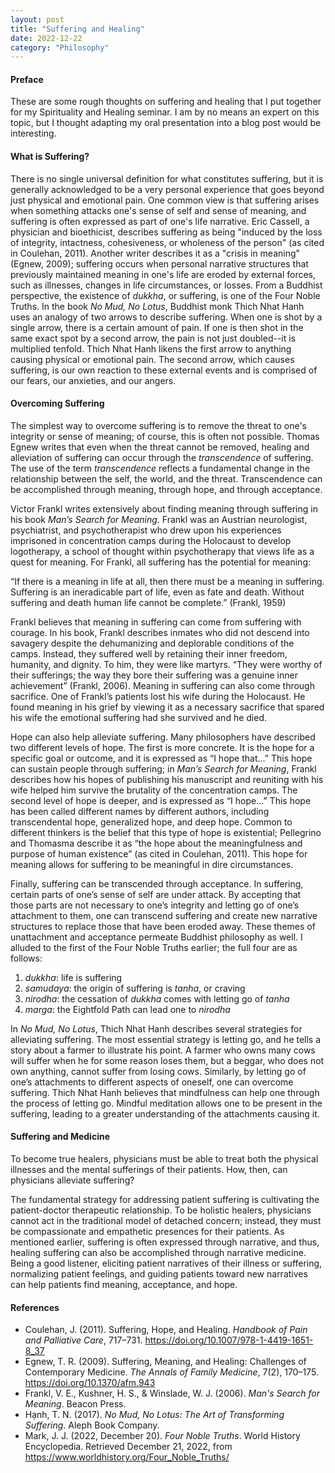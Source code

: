 ```yaml
---
layout: post
title: "Suffering and Healing"
date: 2022-12-22
category: "Philosophy"
---
```


#### Preface

These are some rough thoughts on suffering and healing that I put together for my Spirituality and Healing seminar. I am by no means an expert on this topic, but I thought adapting my oral presentation into a blog post would be interesting.

#### What is Suffering? 

There is no single universal definition for what constitutes suffering, but it is generally acknowledged to be a very personal experience that goes beyond just physical and emotional pain. One common view is that suffering arises when something attacks one's sense of self and sense of meaning, and suffering is often expressed as part of one's life narrative. Eric Cassell, a physician and bioethicist, describes suffering as being "induced by the loss of integrity, intactness, cohesiveness, or wholeness of the person" (as cited in Coulehan, 2011). Another writer describes it as a "crisis in meaning" (Egnew, 2009); suffering occurs when personal narrative structures that previously maintained meaning in one's life are eroded by external forces, such as illnesses, changes in life circumstances, or losses. From a Buddhist perspective, the existence of *dukkha*, or suffering, is one of the Four Noble Truths. In the book *No Mud, No Lotus*, Buddhist monk Thich Nhat Hanh uses an analogy of two arrows to describe suffering. When one is shot by a single arrow, there is a certain amount of pain. If one is then shot in the same exact spot by a second arrow, the pain is not just doubled--it is multiplied tenfold. Thich Nhat Hanh likens the first arrow to anything causing physical or emotional pain. The second arrow, which causes suffering, is our own reaction to these external events and is comprised of our fears, our anxieties, and our angers.

#### Overcoming Suffering

The simplest way to overcome suffering is to remove the threat to one's integrity or sense of meaning; of course, this is often not possible. Thomas Egnew writes that even when the threat cannot be removed, healing and alleviation of suffering can occur through the *transcendence* of suffering. The use of the term *transcendence* reflects a fundamental change in the relationship between the self, the world, and the threat. Transcendence can be accomplished through meaning, through hope, and through acceptance.

Victor Frankl writes extensively about finding meaning through suffering in his book *Man’s Search for Meaning*. Frankl was an Austrian neurologist, psychiatrist, and psychotherapist who drew upon his experiences imprisoned in concentration camps during the Holocaust to develop logotherapy, a school of thought within psychotherapy that views life as a quest for meaning. For Frankl, all suffering has the potential for meaning: 

“If there is a meaning in life at all, then there must be a meaning in suffering. Suffering is an ineradicable part of life, even as fate and death. Without suffering and death human life cannot be complete.” (Frankl, 1959)

Frankl believes that meaning in suffering can come from suffering with courage. In his book, Frankl describes inmates who did not descend into savagery despite the dehumanizing and deplorable conditions of the camps. Instead, they suffered well by retaining their inner freedom, humanity, and dignity. To him, they were like martyrs. “They were worthy of their sufferings; the way they bore their suffering was a genuine inner achievement” (Frankl, 2006). Meaning in suffering can also come through sacrifice. One of Frankl’s patients lost his wife during the Holocaust. He found meaning in his grief by viewing it as a necessary sacrifice that spared his wife the emotional suffering had she survived and he died.

Hope can also help alleviate suffering. Many philosophers have described two different levels of hope. The first is more concrete. It is the hope for a specific goal or outcome, and it is expressed as “I hope that…” This hope can sustain people through suffering; in *Man’s Search for Meaning*, Frankl describes how his hopes of publishing his manuscript and reuniting with his wife helped him survive the brutality of the concentration camps. The second level of hope is deeper, and is expressed as “I hope…” This hope has been called different names by different authors, including transcendental hope, generalized hope, and deep hope. Common to different thinkers is the belief that this type of hope is existential; Pellegrino and Thomasma describe it as “the hope about the meaningfulness and purpose of human existence” (as cited in Coulehan, 2011). This hope for meaning allows for suffering to be meaningful in dire circumstances.

Finally, suffering can be transcended through acceptance. In suffering, certain parts of one’s sense of self are under attack. By accepting that those parts are not necessary to one’s integrity and letting go of one’s attachment to them, one can transcend suffering and create new narrative structures to replace those that have been eroded away. These themes of unattachment and acceptance permeate Buddhist philosophy as well. I alluded to the first of the Four Noble Truths earlier; the full four are as follows:

1. *dukkha*: life is suffering
2. *samudaya*: the origin of suffering is *tanha*, or craving
3. *nirodha*: the cessation of *dukkha* comes with letting go of *tanha*
4. *marga*: the Eightfold Path can lead one to *nirodha*

In *No Mud, No Lotus*, Thich Nhat Hanh describes several strategies for alleviating suffering. The most essential strategy is letting go, and he tells a story about a farmer to illustrate his point. A farmer who owns many cows will suffer when he for some reason loses them, but a beggar, who does not own anything, cannot suffer from losing cows. Similarly, by letting go of one’s attachments to different aspects of oneself, one can overcome suffering. Thich Nhat Hanh believes that mindfulness can help one through the process of letting go. Mindful meditation allows one to be present in the suffering, leading to a greater understanding of the attachments causing it. 

#### Suffering and Medicine

To become true healers, physicians must be able to treat both the physical illnesses and the mental sufferings of their patients. How, then, can physicians alleviate suffering?

The fundamental strategy for addressing patient suffering is cultivating the patient-doctor therapeutic relationship. To be holistic healers, physicians cannot act in the traditional model of detached concern; instead, they must be compassionate and empathetic presences for their patients. As mentioned earlier, suffering is often expressed through narrative, and thus, healing suffering can also be accomplished through narrative medicine. Being a good listener, eliciting patient narratives of their illness or suffering, normalizing patient feelings, and guiding patients toward new narratives can help patients find meaning, acceptance, and hope. 

#### References

* Coulehan, J. (2011). Suffering, Hope, and Healing. *Handbook of Pain and Palliative Care*, 717–731. https://doi.org/10.1007/978-1-4419-1651-8_37 
* Egnew, T. R. (2009). Suffering, Meaning, and Healing: Challenges of Contemporary Medicine. *The Annals of Family Medicine*, 7(2), 170–175. https://doi.org/10.1370/afm.943 
* Frankl, V. E., Kushner, H. S., & Winslade, W. J. (2006). *Man's Search for Meaning*. Beacon Press. 
* Hạnh, T. N. (2017). *No Mud, No Lotus: The Art of Transforming Suffering*. Aleph Book Company. 
* Mark, J. J. (2022, December 20). *Four Noble Truths*. World History Encyclopedia. Retrieved December 21, 2022, from https://www.worldhistory.org/Four_Noble_Truths/ 





